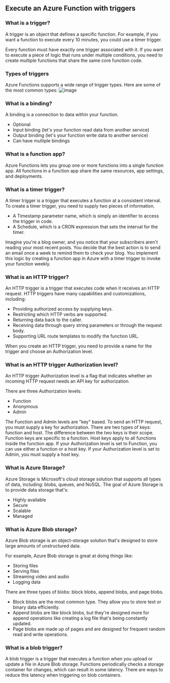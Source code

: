 ##  Execute an Azure Function with triggers 

### What is a trigger?
A trigger is an object that defines a specific function. For example, if you want a function to execute every 10 minutes, you could use a timer trigger.

Every function must have exactly one trigger associated with it. If you want to execute a piece of logic that runs under multiple conditions, you need to create multiple functions that share the same core function code.

### Types of triggers
Azure Functions supports a wide range of trigger types. Here are some of the most common types:
![image](https://github.com/p-stojkovski/learning-notes/assets/3589356/89cf9b78-a88a-49cf-a76f-605c7dd32403)

### What is a binding?
A binding is a connection to data within your function.
- Optional
- Input binding (let's your function read data from another service)
- Output binding (let's your function write data to another service)
- Can have multiple bindings

### What is a function app?
Azure Functions lets you group one or more functions into a single function app. All functions in a function app share the same resources, app settings, and deployments.

### What is a timer trigger?
A timer trigger is a trigger that executes a function at a consistent interval. To create a timer trigger, you need to supply two pieces of information.

- A Timestamp parameter name, which is simply an identifier to access the trigger in code.
- A Schedule, which is a CRON expression that sets the interval for the timer.

Imagine you're a blog owner, and you notice that your subscribers aren't reading your most recent posts. You decide that the best action is to send an email once a week to remind them to check your blog. You implement this logic by creating a function app in Azure with a timer trigger to invoke your function weekly.

### What is an HTTP trigger?
An HTTP trigger is a trigger that executes code when it receives an HTTP request. HTTP triggers have many capabilities and customizations, including:

- Providing authorized access by supplying keys.
- Restricting which HTTP verbs are supported.
- Returning data back to the caller.
- Receiving data through query string parameters or through the request body.
- Supporting URL route templates to modify the function URL.

When you create an HTTP trigger, you need to provide a name for the trigger and choose an Authorization level.

### What is an HTTP trigger Authorization level?
An HTTP trigger Authorization level is a flag that indicates whether an incoming HTTP request needs an API key for authorization.

There are three Authorization levels:
- Function
- Anonymous
- Admin

The Function and Admin levels are "key" based. To send an HTTP request, you must supply a key for authorization. 
There are two types of keys: function and host. The difference between the two keys is their scope. Function keys are specific to a function. Host keys apply to all functions inside the function app. If your Authorization level is set to Function, you can use either a function or a host key. If your Authorization level is set to Admin, you must supply a host key.

### What is Azure Storage?
Azure Storage is Microsoft's cloud storage solution that supports all types of data, including: blobs, queues, and NoSQL. The goal of Azure Storage is to provide data storage that's:
- Highly available
- Secure
- Scalable
- Managed

### What is Azure Blob storage?
Azure Blob storage is an object-storage solution that's designed to store large amounts of unstructured data.

For example, Azure Blob storage is great at doing things like:
- Storing files
- Serving files
- Streaming video and audio
- Logging data

There are three types of blobs: block blobs, append blobs, and page blobs. 
- Block blobs are the most common type. They allow you to store text or binary data efficiently.
- Append blobs are like block blobs, but they're designed more for append operations like creating a log file that's being constantly updated. 
- Page blobs are made up of pages and are designed for frequent random read and write operations.

### What is a blob trigger?
A blob trigger is a trigger that executes a function when you upload or update a file in Azure Blob storage. Functions periodically checks a storage container for changes, which can result in some latency. There are ways to reduce this latency when triggering on blob containers.
